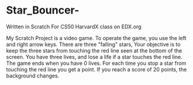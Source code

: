 # Star_Bouncer-
Written in Scratch For CS50 HarvardX class on EDX.org

My Scratch Project is a video game. To operate the game, you use the left and right arrow keys. There are three "falling" stars, Your objective is to keep the three stars from touching the red line seen at the bottom of the screen. You have three lives, and lose a life if a star touches the red line. The game ends when you have 0 lives. For each time you stop a star from touching the red line you get a point. If you reach a score of 20 points, the background changes. 
